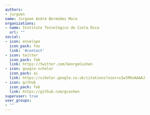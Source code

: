 ```yaml
---
authors:
- jurguen
name: Jurguen André Bermúdez Mora
organizations:
- name: Instituto Tecnológico de Costa Rica
  url: ""
social:
- icon: envelope
  icon_pack: fas
  link: '#contact'
- icon: twitter
  icon_pack: fab
  link: https://twitter.com/GeorgeCushen
- icon: google-scholar
  icon_pack: ai
  link: https://scholar.google.co.uk/citations?user=sIwtMXoAAAAJ
- icon: github
  icon_pack: fab
  link: https://github.com/gcushen
superuser: true
user_groups:
- ""
---
```



